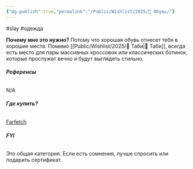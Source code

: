```yaml
---
{"dg-publish":true,"permalink":"/Public/Wishlist/2025/👟 Обувь/"}
---
```


#slay #одежда 

**Почему мне это нужно?** Потому что хорошая обувь отнесет тебя в хорошие места. Помимо [[Public/Wishlist/2025/🐄 Таби\|🐄 Таби]], всегда есть место для пары массивных кроссовок или классических ботинок, которые прослужат вечно и будут выглядеть стильно.

###### **Референсы** 
N/A

###### **Где купить?**
[Farfetch](placeholder_link)

###### **FYI** 
Это общая категория. Если есть сомнения, лучше спросить или подарить сертификат.